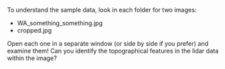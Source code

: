 To understand the sample data, look in each folder for two images:

* WA_something_something.jpg
* cropped.jpg

Open each one in a separate window (or side by side if you prefer) and examine them! Can you identify the topographical features in the lidar data within the image?
